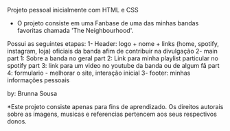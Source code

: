 Projeto pessoal inicialmente com HTML e CSS

- O projeto consiste em uma Fanbase de uma das minhas bandas favoritas chamada 'The Neighbourhood'.

Possui as seguintes etapas:
    1- Header: logo + nome + links (home, spotify, instagram, loja) oficiais da banda afim de contribuir na divulgação
    2- main
        part 1: Sobre a banda no geral
        part 2: Link para minha playlist particular no spotify
        part 3: link para um video no youtube da banda ou de algum fã
        part 4: formulario - melhorar o site, interação inicial
    3- footer: minhas informações pessoais


by: Brunna Sousa 

*Este projeto consiste apenas para fins de aprendizado. Os direitos autorais sobre as imagens, musicas e referencias pertencem aos seus respectivos donos.